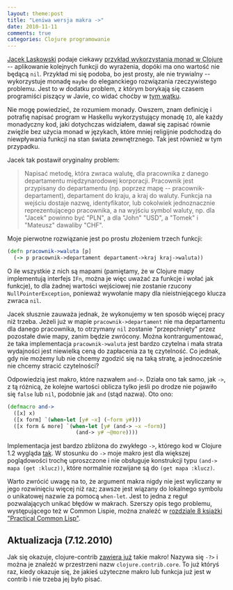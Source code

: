 ```yaml
---
layout: theme:post
title: "Leniwa wersja makra ->"
date: 2010-11-11
comments: true
categories: Clojure programowanie
---
```


[Jacek Laskowski][1] podaje ciekawy [przykład wykorzystania monad w Clojure][2] -- 
aplikowanie kolejnych funkcji do wyrażenia,
dopóki ma ono wartość nie będącą `nil`.  Przykład mi się
podoba, bo jest prosty, ale nie trywialny -- wykorzystuje monadę
`maybe` do eleganckiego rozwiązania rzeczywistego problemu.  Jest to w
dodatku problem, z którym borykają się czasem programiści
piszący w Javie, co widać choćby w [tym wątku][3].

Nie mogę powiedzieć, że rozumiem monady. Owszem, znam definicję i
potrafię napisać program w Haskellu wykorzystujący monadę `IO`, ale
każdy monadyczny kod, jaki dotychczas widziałem, dawał się zapisać
równie zwięźle bez użycia monad w językach, które mniej religijnie
podchodzą do niewpływania funkcji na stan świata zewnętrznego. Tak
jest również w tym przypadku.

Jacek tak postawił oryginalny problem: 

> Napisać metodę, która zwraca walutę, dla pracownika z danego
> departamentu międzynarodowej korporacji. Pracownik jest przypisany
> do departamentu (np. poprzez mapę -- pracownik-departament),
> departament do kraju, a kraj do waluty. Funkcja na wejściu dostaje
> nazwę, identyfikator, lub cokolwiek jednoznacznie reprezentującego
> pracownika, a na wyjściu symbol waluty, np. dla "Jacek" powinno być
> "PLN", a dla "John" "USD", a "Tomek" i "Mateusz" dawaliby "CHF".

Moje pierwotne rozwiązanie jest po prostu złożeniem trzech funkcji:

``` clojure
(defn pracownik->waluta [p] 
  (-> p pracownik->departament departament->kraj kraj->waluta))
```

O ile wszystkie z nich są mapami (pamiętamy, że w Clojure mapy
implementują interfejs `IFn`, można je więc uważać za funkcje i wołać
jak funkcje), to dla żadnej wartości wejściowej nie zostanie rzucony
`NullPointerException`, ponieważ wywołanie mapy dla nieistniejącego
klucza zwraca `nil`.

Jacek słusznie zauważa jednak, że wykonujemy w ten sposób więcej pracy
niż trzeba. Jeżeli już w mapie `pracownik->departament` nie ma
departamentu dla danego pracownika, to otrzymany `nil` zostanie
"przepchnięty" przez pozostałe dwie mapy, zanim będzie zwrócony.
Można kontrargumentować, że taka implementacja `pracownik->waluta`
jest bardzo czytelna i mała strata wydajności jest niewielką ceną do
zapłacenia za tę czytelność.  Co jednak, gdy nie możemy lub nie chcemy
zgodzić się na taką stratę, a jednocześnie nie chcemy stracić
czytelności?

Odpowiedzią jest makro, które nazwałem `and->`. Działa ono tak samo,
jak `->`, z tą różnicą, że kolejne wartości oblicza tylko jeśli po
drodze nie pojawiło się `false` lub `nil`, podobnie jak `and` (stąd
nazwa). Oto ono:

``` clojure
(defmacro and-> 
  ([x] x)
  ([x form] `(when-let [y# ~x] (~form y#)))
  ([x form & more] `(when-let [y# (and-> ~x ~form)] 
                      (and-> y# ~@more))))
```

Implementacja jest bardzo zbliżona do zwykłego `->`, którego kod w
Clojure 1.2 wygląda [tak][4]. W stosunku do `->` moje makro jest dla
większej poglądowości trochę uproszczone i nie obsługuje konstrukcji
typu `(and-> mapa (get :klucz))`, które normalnie rozwijane są do
`(get mapa :klucz)`.

Warto zwrócić uwagę na to, że argument makra nigdy nie jest wyliczany
w jego rozwinięciu więcej niż raz; zawsze jest wiązany do lokalnego
symbolu o unikatowej nazwie za pomocą `when-let`. Jest to jedna z
reguł pozwalających unikać błędów w makrach. Szerszy opis tego
problemu, występującego też w Common Lispie, można znaleźć w
[rozdziale 8 książki "Practical Common Lisp"][5].

## Aktualizacja (7.12.2010)

Jak się okazuje, clojure-contrib [zawiera już][6] takie makro! Nazywa
się `-?>` i można je znaleźć w przestrzeni nazw
`clojure.contrib.core`. To już któryś raz, kiedy okazuje się, że
jakieś użyteczne makro lub funkcja już jest w contrib i nie trzeba jej
było pisać.

 [1]: http://jaceklaskowski.pl
 [2]: http://blog.japila.pl/2010/11/monady-maybe-odsona-kolejna-rozwiazanie.html
 [3]: http://groups.google.com/group/pl.comp.lang.java/browse_thread/thread/d290ced113686b34/f4cc877a5053969d
 [4]: https://github.com/clojure/clojure/blob/1.2.0/src/clj/clojure/core.clj#L1284
 [5]: http://gigamonkeys.com/book/macros-defining-your-own.html#plugging-the-leaks
 [6]: http://clojuredocs.org/clojure_contrib/clojure.contrib.core/-_q%3E
